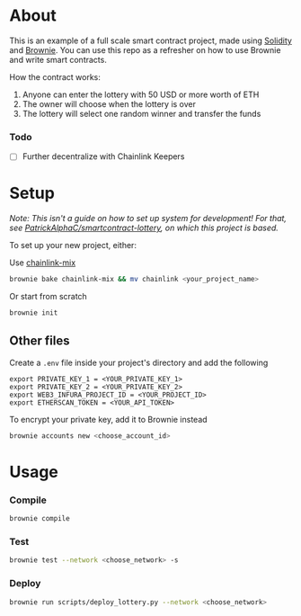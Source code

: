 # About
This is an example of a full scale smart contract project, made using [Solidity](https://github.com/ethereum/solidity) and [Brownie](https://github.com/eth-brownie/brownie). You can use this repo as a refresher on how to use Brownie and write smart contracts.

How the contract works:
1. Anyone can enter the lottery with 50 USD or more worth of ETH
2. The owner will choose when the lottery is over
3. The lottery will select one random winner and transfer the funds
### Todo
- [ ] Further decentralize with Chainlink Keepers
# Setup
*Note: This isn't a guide on how to set up system for development! For that, see [PatrickAlphaC/smartcontract-lottery](https://github.com/PatrickAlphaC/smartcontract-lottery/blob/main/README.md), on which this project is based.*

To set up your new project, either:

Use [chainlink-mix](https://github.com/brownie-mix/chainlink-mix)
```bash
brownie bake chainlink-mix && mv chainlink <your_project_name>
```
Or start from scratch
```bash
brownie init
```
## Other files
Create a `.env` file inside your project's directory and add the following
```
export PRIVATE_KEY_1 = <YOUR_PRIVATE_KEY_1>
export PRIVATE_KEY_2 = <YOUR_PRIVATE_KEY_2>
export WEB3_INFURA_PROJECT_ID = <YOUR_PROJECT_ID>
export ETHERSCAN_TOKEN = <YOUR_API_TOKEN>
```
To encrypt your private key, add it to Brownie instead
```bash
brownie accounts new <choose_account_id>
```
# Usage
### Compile
```bash
brownie compile
```
### Test
```bash
brownie test --network <choose_network> -s
```
### Deploy
```bash
brownie run scripts/deploy_lottery.py --network <choose_network>
```

